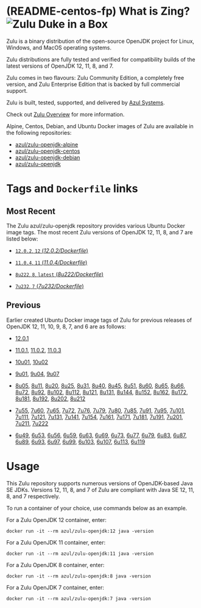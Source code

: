 (README-centos-fp) What is Zing? ![Zulu Duke in a Box][1]
======================================

Zulu is a binary distribution of the open-source OpenJDK project for Linux, Windows, and MacOS operating systems.

Zulu distributions are fully tested and verified for compatibility builds of the latest versions of OpenJDK 12, 11, 8, and 7.

Zulu comes in two flavours: Zulu Community Edition, a completely free version, and Zulu Enterprise Edition that is backed by full commercial support.

Zulu is built, tested, supported, and delivered by [Azul Systems][2].

Check out [Zulu Overview][3] for more information.

Alpine, Centos, Debian, and Ubuntu Docker images of Zulu are available in the following repositories:

  * [azul/zulu-openjdk-alpine][4]
  * [azul/zulu-openjdk-centos][5]
  * [azul/zulu-openjdk-debian][6]
  * [azul/zulu-openjdk][7]

Tags and `Dockerfile` links
===========================

Most Recent
-----------

The Zulu azul/zulu-openjdk repository provides various Ubuntu Docker image tags. The most recent Zulu versions of OpenJDK 12, 11, 8, and 7 are listed below:

 * [`12.0.2`, `12` (*12.0.2/Dockerfile*)][88]

 * [`11.0.4`, `11` (*11.0.4/Dockerfile*)][84]

 * [`8u222`, `8`, `latest` (*8u222/Dockerfile*)][53]

 * [`7u232`, `7` (*7u232/Dockerfile*)][29]

Previous
--------

Earlier created Ubuntu Docker image tags of Zulu for previous releases of OpenJDK 12, 11, 10, 9, 8, 7, and 6 are as follows:

* [12.0.1][89]

* [11.0.1][85], [11.0.2][86], [11.0.3][87]

* [10u01][82], [10u02][83]

* [9u01][79], [9u04][80], [9u07][81]

* [8u05][54], [8u11][55], [8u20][56], [8u25][57], [8u31][58], [8u40][59], [8u45][60], [8u51][61], [8u60][62], [8u65][63], [8u66][64], [8u72][65], [8u92][66], [8u102][67], [8u112][68], [8u121][69], [8u131][70], [8u144][71], [8u152][72], [8u162][73], [8u172][74], [8u181][75], [8u192][76], [8u202][77], [8u212][78]

* [7u55][30], [7u60][31], [7u65][32], [7u72][33], [7u76][34], [7u79][35], [7u80][36], [7u85][37], [7u91][38], [7u95][39], [7u101][40], [7u111][41], [7u121][42], [7u131][43], [7u141][44], [7u154][45], [7u161][46], [7u171][47], [7u181][48], [7u191][49], [7u201][50], [7u211][51], [7u222][52]

* [6u49][10], [6u53][11], [6u56][12], [6u59][13], [6u63][14], [6u69][15], [6u73][16], [6u77][17], [6u79][18], [6u83][19], [6u87][20], [6u89][21], [6u93][22], [6u97][23], [6u99][24], [6u103][25], [6u107][26], [6u113][27], [6u119][28]

Usage
=====

This Zulu repository supports numerous versions of OpenJDK-based Java SE JDKs. Versions 12, 11, 8, and 7 of Zulu are compliant with Java SE 12, 11, 8, and 7 respectively.

To run a container of your choice, use commands below as an example.

For a Zulu OpenJDK 12 container, enter:

    docker run -it --rm azul/zulu-openjdk:12 java -version

For a Zulu OpenJDK 11 container, enter:

    docker run -it --rm azul/zulu-openjdk:11 java -version

For a Zulu OpenJDK 8 container, enter:

    docker run -it --rm azul/zulu-openjdk:8 java -version

For a Zulu OpenJDK 7 container, enter:

    docker run -it --rm azul/zulu-openjdk:7 java -version

  [1]: https://www.azul.com/files/ZuluDocker60.gif
  [2]: http://www.azul.com/zulu
  [3]: https://www.azul.com/products/zulu-enterprise
  [4]: https://hub.docker.com/r/azul/zulu-openjdk-alpine
  [5]: https://hub.docker.com/r/azul/zulu-openjdk-centos
  [6]: https://hub.docker.com/r/azul/zulu-openjdk-debian
  [7]: https://hub.docker.com/r/azul/zulu-openjdk

  [10]: https://github.com/zulu-openjdk/zulu-openjdk/blob/master/6u49-6.4.0.6/Dockerfile
  [11]: https://github.com/zulu-openjdk/zulu-openjdk/blob/master/6u53-6.5.0.2/Dockerfile
  [12]: https://github.com/zulu-openjdk/zulu-openjdk/blob/master/6u56-6.6.0.1/Dockerfile
  [13]: https://github.com/zulu-openjdk/zulu-openjdk/blob/master/6u59-6.7.0.2/Dockerfile
  [14]: https://github.com/zulu-openjdk/zulu-openjdk/blob/master/6u63-6.8.0.1/Dockerfile
  [15]: https://github.com/zulu-openjdk/zulu-openjdk/blob/master/6u69-6.9.0.3/Dockerfile
  [16]: https://github.com/zulu-openjdk/zulu-openjdk/blob/master/6u73-6.10.0.3/Dockerfile
  [17]: https://github.com/zulu-openjdk/zulu-openjdk/blob/master/6u77-6.11.0.2/Dockerfile
  [18]: https://github.com/zulu-openjdk/zulu-openjdk/blob/master/6u79-6.12.0.2/Dockerfile
  [19]: https://github.com/zulu-openjdk/zulu-openjdk/blob/master/6u83-6.13.0.3/Dockerfile
  [20]: https://github.com/zulu-openjdk/zulu-openjdk/blob/master/6u87-6.14.0.1/Dockerfile
  [21]: https://github.com/zulu-openjdk/zulu-openjdk/blob/master/6u89-6.15.0.1/Dockerfile
  [22]: https://github.com/zulu-openjdk/zulu-openjdk/blob/master/6u93-6.16.0.1/Dockerfile
  [23]: https://github.com/zulu-openjdk/zulu-openjdk/blob/master/6u97-6.17.0.1/Dockerfile
  [24]: https://github.com/zulu-openjdk/zulu-openjdk/blob/master/6u99-6.18.0.3/Dockerfile
  [25]: https://github.com/zulu-openjdk/zulu-openjdk/blob/master/6u103-6.19.0.1/Dockerfile
  [26]: https://github.com/zulu-openjdk/zulu-openjdk/blob/master/6u107-6.20.0.1/Dockerfile
  [27]: https://github.com/zulu-openjdk/zulu-openjdk/blob/master/6u113-6.21.0.3/Dockerfile
  [28]: https://github.com/zulu-openjdk/zulu-openjdk/blob/master/6u119-6.22.0.3/Dockerfile
  [29]: https://github.com/zulu-openjdk/zulu-openjdk/blob/master/7u232-7.31.0.5/Dockerfile
  [30]: https://github.com/zulu-openjdk/zulu-openjdk/blob/master/7u55-7.4.0.5/Dockerfile
  [31]: https://github.com/zulu-openjdk/zulu-openjdk/blob/master/7u60-7.5.0.1/Dockerfile
  [32]: https://github.com/zulu-openjdk/zulu-openjdk/blob/master/7u65-7.6.0.1/Dockerfile
  [33]: https://github.com/zulu-openjdk/zulu-openjdk/blob/master/7u72-7.7.0.1/Dockerfile
  [34]: https://github.com/zulu-openjdk/zulu-openjdk/blob/master/7u76-7.8.0.3/Dockerfile
  [35]: https://github.com/zulu-openjdk/zulu-openjdk/blob/master/7u79-7.9.0.2/Dockerfile
  [36]: https://github.com/zulu-openjdk/zulu-openjdk/blob/master/7u80-7.10.0.1/Dockerfile
  [37]: https://github.com/zulu-openjdk/zulu-openjdk/blob/master/7u85-7.11.0.3/Dockerfile
  [38]: https://github.com/zulu-openjdk/zulu-openjdk/blob/master/7u91-7.12.0.3/Dockerfile
  [39]: https://github.com/zulu-openjdk/zulu-openjdk/blob/master/7u95-7.13.0.1/Dockerfile
  [40]: https://github.com/zulu-openjdk/zulu-openjdk/blob/master/7u101-7.14.0.5/Dockerfile
  [41]: https://github.com/zulu-openjdk/zulu-openjdk/blob/master/7u111-7.15.0.1/Dockerfile
  [42]: https://github.com/zulu-openjdk/zulu-openjdk/blob/master/7u121-7.16.0.1/Dockerfile
  [43]: https://github.com/zulu-openjdk/zulu-openjdk/blob/master/7u131-7.17.0.5/Dockerfile
  [44]: https://github.com/zulu-openjdk/zulu-openjdk/blob/master/7u141-7.18.0.3/Dockerfile
  [45]: https://github.com/zulu-openjdk/zulu-openjdk/blob/master/7u154-7.20.0.3/Dockerfile
  [46]: https://github.com/zulu-openjdk/zulu-openjdk/blob/master/7u161-7.21.0.3/Dockerfile
  [47]: https://github.com/zulu-openjdk/zulu-openjdk/blob/master/7u171-7.22.0.3/Dockerfile
  [48]: https://github.com/zulu-openjdk/zulu-openjdk/blob/master/7u181-7.23.0.1/Dockerfile
  [49]: https://github.com/zulu-openjdk/zulu-openjdk/blob/master/7u191-7.24.0.1/Dockerfile
  [50]: https://github.com/zulu-openjdk/zulu-openjdk/blob/master/7u201-7.25.0.5/Dockerfile
  [51]: https://github.com/zulu-openjdk/zulu-openjdk/blob/master/7u211-7.27.0.1/Dockerfile
  [52]: https://github.com/zulu-openjdk/zulu-openjdk/blob/master/7u222-7.29.0.5/Dockerfile
  [53]: https://github.com/zulu-openjdk/zulu-openjdk/blob/master/8u222-8.40.0.25/Dockerfile
  [54]: https://github.com/zulu-openjdk/zulu-openjdk/blob/master/8u05-8.1.0.6/Dockerfile
  [55]: https://github.com/zulu-openjdk/zulu-openjdk/blob/master/8u11-8.2.0.1/Dockerfile
  [56]: https://github.com/zulu-openjdk/zulu-openjdk/blob/master/8u20-8.3.0.1/Dockerfile
  [57]: https://github.com/zulu-openjdk/zulu-openjdk/blob/master/8u25-8.4.0.1/Dockerfile
  [58]: https://github.com/zulu-openjdk/zulu-openjdk/blob/master/8u31-8.5.0.1/Dockerfile
  [59]: https://github.com/zulu-openjdk/zulu-openjdk/blob/master/8u40-8.6.0.1/Dockerfile
  [60]: https://github.com/zulu-openjdk/zulu-openjdk/blob/master/8u45-8.7.0.5/Dockerfile
  [61]: https://github.com/zulu-openjdk/zulu-openjdk/blob/master/8u51-8.8.0.3/Dockerfile
  [62]: https://github.com/zulu-openjdk/zulu-openjdk/blob/master/8u60-8.9.0.4/Dockerfile
  [63]: https://github.com/zulu-openjdk/zulu-openjdk/blob/master/8u65-8.10.0.1/Dockerfile
  [64]: https://github.com/zulu-openjdk/zulu-openjdk/blob/master/8u66-8.11.0.1/Dockerfile
  [65]: https://github.com/zulu-openjdk/zulu-openjdk/blob/master/8u72-8.13.0.5/Dockerfile
  [66]: https://github.com/zulu-openjdk/zulu-openjdk/blob/master/8u92-8.15.0.1/Dockerfile
  [67]: https://github.com/zulu-openjdk/zulu-openjdk/blob/master/8u102-8.17.0.3/Dockerfile
  [68]: https://github.com/zulu-openjdk/zulu-openjdk/blob/master/8u112-8.19.0.1/Dockerfile
  [69]: https://github.com/zulu-openjdk/zulu-openjdk/blob/master/8u121-8.20.0.5/Dockerfile
  [70]: https://github.com/zulu-openjdk/zulu-openjdk/blob/master/8u131-8.21.0.1/Dockerfile
  [71]: https://github.com/zulu-openjdk/zulu-openjdk/blob/master/8u144-8.23.0.3/Dockerfile
  [72]: https://github.com/zulu-openjdk/zulu-openjdk/blob/master/8u152-8.25.0.1/Dockerfile
  [73]: https://github.com/zulu-openjdk/zulu-openjdk/blob/master/8u162-8.27.0.7/Dockerfile
  [74]: https://github.com/zulu-openjdk/zulu-openjdk/blob/master/8u172-8.30.0.1/Dockerfile
  [75]: https://github.com/zulu-openjdk/zulu-openjdk/blob/master/8u181-8.31.0.1/Dockerfile
  [76]: https://github.com/zulu-openjdk/zulu-openjdk/blob/master/8u192-8.33.0.1/Dockerfile
  [77]: https://github.com/zulu-openjdk/zulu-openjdk/blob/master/8u202-8.36.0.1/Dockerfile
  [78]: https://github.com/zulu-openjdk/zulu-openjdk/blob/master/8u212-8.38.0.13/Dockerfile
  [79]: https://github.com/zulu-openjdk/zulu-openjdk/blob/master/9u01-9.0.1.3/Dockerfile
  [80]: https://github.com/zulu-openjdk/zulu-openjdk/blob/master/9u04-9.0.4.1/Dockerfile
  [81]: https://github.com/zulu-openjdk/zulu-openjdk/blob/master/9u07-9.0.7.1/Dockerfile
  [82]: https://github.com/zulu-openjdk/zulu-openjdk/blob/master/10u01-10.2/Dockerfile
  [83]: https://github.com/zulu-openjdk/zulu-openjdk/blob/master/10u02-10.3/Dockerfile
  [84]: https://github.com/zulu-openjdk/zulu-openjdk/blob/master/11.0.4-11.33/Dockerfile
  [85]: https://github.com/zulu-openjdk/zulu-openjdk/blob/master/11.0.1-11.2/Dockerfile
  [86]: https://github.com/zulu-openjdk/zulu-openjdk/blob/master/11.0.2-11.29/Dockerfile
  [87]: https://github.com/zulu-openjdk/zulu-openjdk/blob/master/11.0.3-11.31/Dockerfile
  [88]: https://github.com/zulu-openjdk/zulu-openjdk/blob/master/12.0.2-12.3/Dockerfile
  [89]: https://github.com/zulu-openjdk/zulu-openjdk/blob/master/12.0.1-12.2/Dockerfile

